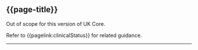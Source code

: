 ## {{page-title}}

Out of scope for this version of UK Core.

Refer to {{pagelink:clinicalStatus}} for related guidance.


<!--
When the `clinicalStatus` changes, create a new instance of the resource. This preserves an audit trail for when the allergy was first recorded as *active* and when the clinical status changes. This is because the resource does not have an element akin to a 'last updated' timestamp.

When allergy clinical data is changed, more likely when corrected, e.g. if the wrong SNOMED code has been used within `code` then update the instance of the resource. In a RESTful implementation use a PUT or PATCH operation. If implemented within a FHIR Message or FHIR Document then post an updated version of the resource to the original recipient(s).

When a new occurrence of a `reaction` is recorded for an existing allergy then;
  - If the instance is mastered by the provider system then update the instance, adding an additional `reaction` element. Consumer systems will pick up this change via an event or when next queried.
  - If the instance is mastered by a different system and cannot be updated by the provider system, then create a new instance of the resource. Consumer systems will pick up the new instance and can link it a previous instance by `code`.-->

---
